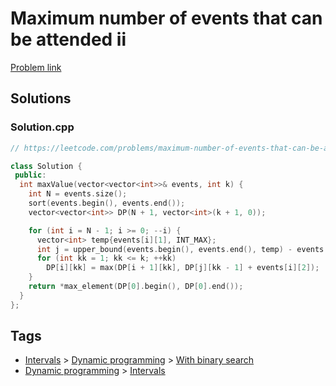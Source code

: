 # Maximum number of events that can be attended ii

[Problem link](https://leetcode.com/problems/maximum-number-of-events-that-can-be-attended-ii)

## Solutions


### Solution.cpp
```cpp
// https://leetcode.com/problems/maximum-number-of-events-that-can-be-attended-ii

class Solution {
 public:
  int maxValue(vector<vector<int>>& events, int k) {
    int N = events.size();
    sort(events.begin(), events.end());
    vector<vector<int>> DP(N + 1, vector<int>(k + 1, 0));

    for (int i = N - 1; i >= 0; --i) {
      vector<int> temp{events[i][1], INT_MAX};
      int j = upper_bound(events.begin(), events.end(), temp) - events.begin();
      for (int kk = 1; kk <= k; ++kk)
        DP[i][kk] = max(DP[i + 1][kk], DP[j][kk - 1] + events[i][2]);
    }
    return *max_element(DP[0].begin(), DP[0].end());
  }
};
```
## Tags

* [Intervals](/Collections/intervals.md#intervals) > [Dynamic programming](/Collections/intervals.md#dynamic-programming) > [With binary search](/Collections/intervals.md#with-binary-search)
* [Dynamic programming](/Collections/dynamic-programming.md#dynamic-programming) > [Intervals](/Collections/dynamic-programming.md#intervals)
